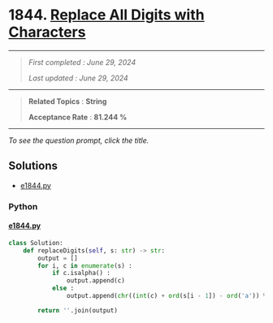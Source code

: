 # 1844. [Replace All Digits with Characters](<https://leetcode.com/problems/replace-all-digits-with-characters>)

------

> *First completed : June 29, 2024*
>
> *Last updated : June 29, 2024*


------

> **Related Topics** : **String**
>
> **Acceptance Rate** : **81.244 %**


------

*To see the question prompt, click the title.*

## Solutions

- [e1844.py](<../my-submissions/e1844.py>)
### Python
#### [e1844.py](<../my-submissions/e1844.py>)
```Python
class Solution:
    def replaceDigits(self, s: str) -> str:
        output = []
        for i, c in enumerate(s) :
            if c.isalpha() :
                output.append(c)
            else :
                output.append(chr((int(c) + ord(s[i - 1]) - ord('a')) % 26 + ord('a')))

        return ''.join(output)
```


